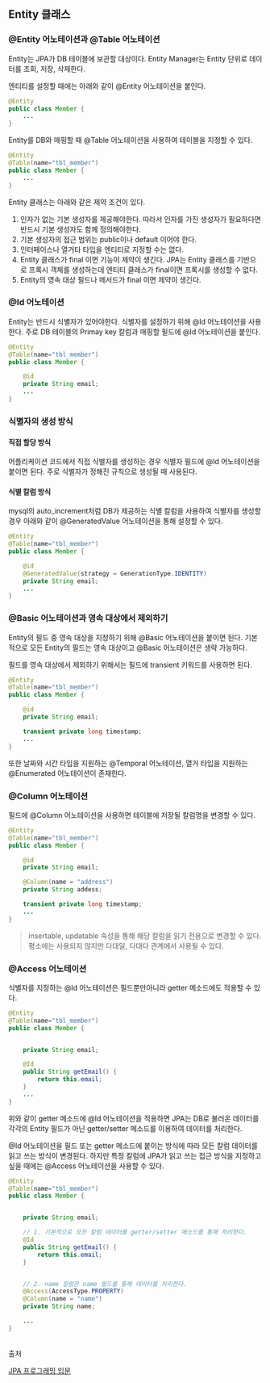 ## Entity 클래스

### @Entity 어노테이션과 @Table 어노테이션

Entity는 JPA가 DB 테이블에 보관할 대상이다.
Entity Manager는 Entity 단위로 데이터를 조회, 저장, 삭제한다.

엔티티를 설정할 때에는 아래와 같이 @Entity 어노테이션을 붙인다.

```Java
@Entity
public class Member {
    ...
}
```

Entity를 DB와 매핑할 때 @Table 어노테이션을 사용하여 테이블을 지정할 수 있다.

```Java
@Entity
@Table(name="tbl_member")
public class Member {
    ...
}
```

Entity 클래스는 아래와 같은 제약 조건이 있다.
1. 인자가 없는 기본 생성자를 제공해야한다. 따라서 인자를 가진 생성자가 필요하다면 반드시 기본 생성자도 함께 정의해야한다.
2. 기본 생성자의 접근 범위는 public이나 default 이어야 한다.
3. 인터페이스나 열거타 타입을 엔티티로 지정할 수는 없다.
4. Entity 클래스가 final 이면 기능이 제약이 생긴다. JPA는 Entity 클래스를 기반으로 프록시 객체를 생성하는데 엔티티 클래스가 final이면 프록시를 생성할 수 없다.
5. Entity의 영속 대상 필드나 메서드가 final 이면 제약이 생긴다.


### @Id 어노테이션

Entity는 반드시 식별자가 있어야한다. 식별자를 설정하기 위해 @Id 어노테이션을 사용한다.
주로 DB 테이블의 Primay key 칼럼과 매핑할 필드에 @Id 어노테이션을 붙인다.

```Java
@Entity
@Table(name="tbl_member")
public class Member {

    @id
    private String email;
    ...
}
```

### 식별자의 생성 방식

#### 직접 할당 방식
어플리케이션 코드에서 직접 식별자를 생성하는 경우 식별자 필드에 @Id 어노테이션을 붙이면 된다. 주로 식별자가 정해진 규칙으로 생성될 때 사용된다.

#### 식별 칼럼 방식
mysql의 auto_increment처럼 DB가 제공하는 식별 칼럼을 사용하여 식별자를 생성할 경우 아래와 같이 @GeneratedValue 어노테이션을 통해 설정할 수 있다.

```Java
@Entity
@Table(name="tbl_member")
public class Member {

    @id
    @GeneratedValue(strategy = GenerationType.IDENTITY)
    private String email;
    ...
}
```



### @Basic 어노테이션과 영속 대상에서 제외하기

Entity의 필드 중 영속 대상을 지정하기 위해 @Basic 어노테이션을 붙이면 된다.
기본적으로 모든 Entity의 필드는 영속 대상이고 @Basic 어노테이션은 생략 가능하다.

필드를 영속 대상에서 제외하기 위해서는 필드에 transient 키워드를 사용하면 된다.

```Java
@Entity
@Table(name="tbl_member")
public class Member {

    @id
    private String email;

    transient private long timestamp;
    ...
}
```

또한 날짜와 시간 타입을 지원하는 @Temporal 어노테이션,
열거 타입을 지원하는 @Enumerated 어노테이션이 존재한다.


### @Column 어노테이션

필드에 @Column 어노테이션을 사용하면 테이블에 저장될 칼럼명을 변경할 수 있다.

```Java
@Entity
@Table(name="tbl_member")
public class Member {

    @id
    private String email;

    @Column(name = "address")
    private String addess;

    transient private long timestamp;
    ...
}
```
> insertable, updatable 속성을 통해 해당 칼럼을 읽기 전용으로 변경할 수 있다. 평소에는 사용되지 않지만
다대일, 다대다 관계에서 사용될 수 있다.


### @Access 어노테이션

식별자를 지정하는 @Id 어노테이션은 필드뿐만아니라 getter 메소드에도 적용할 수 있다.
```Java
@Entity
@Table(name="tbl_member")
public class Member {


    private String email;

    @Id
    public String getEmail() {
        return this.email;
    }
    ...
}
```

위와 같이 getter 메소드에 @Id 어노테이션을 적용하면 JPA는 DB로 불러온 데이터를 각각의 Entity 필드가 아닌 getter/setter 메소드를 이용하여 데이터를 처리한다.

@Id 어노테이션을 필드 또는 getter 메소드에 붙이는 방식에 따라 모든 칼럼 데이터를 읽고 쓰는 방식이 변경된다. 
하지만 특정 칼럼에 JPA가 읽고 쓰는 접근 방식을 지정하고 싶을 때에는 @Access 어노테이션을 사용할 수 있다.

```Java
@Entity
@Table(name="tbl_member")
public class Member {


    private String email;

    // 1. 기본적으로 모든 칼럼 데이터를 getter/setter 메소드를 통해 처리한다.
    @Id
    public String getEmail() {
        return this.email;
    }


    // 2. name 칼럼은 name 필드를 통해 데이터를 처리한다.
    @Access(AccessType.PROPERTY)
    @Column(name = "name")
    private String name;

    ...
}
```

<br>
출처

[JPA 프로그래밍 입문](https://www.kame.co.kr/nkm/detail.php?tcode=299&tbook_jong=3)
